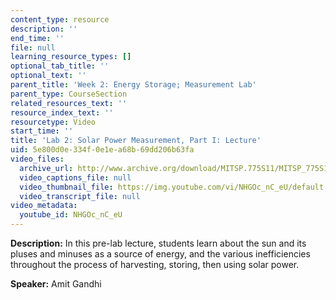 ```yaml
---
content_type: resource
description: ''
end_time: ''
file: null
learning_resource_types: []
optional_tab_title: ''
optional_text: ''
parent_title: 'Week 2: Energy Storage; Measurement Lab'
parent_type: CourseSection
related_resources_text: ''
resource_index_text: ''
resourcetype: Video
start_time: ''
title: 'Lab 2: Solar Power Measurement, Part I: Lecture'
uid: 5e800d0e-334f-0e1e-a68b-69dd206b63fa
video_files:
  archive_url: http://www.archive.org/download/MITSP.775S11/MITSP_775S11lab02-1_300k.mp4
  video_captions_file: null
  video_thumbnail_file: https://img.youtube.com/vi/NHGOc_nC_eU/default.jpg
  video_transcript_file: null
video_metadata:
  youtube_id: NHGOc_nC_eU
---
```


**Description:** In this pre-lab lecture, students learn about the sun and its pluses and minuses as a source of energy, and the various inefficiencies throughout the process of harvesting, storing, then using solar power.

**Speaker:** Amit Gandhi